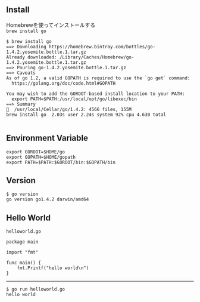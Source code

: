 ## Install

Homebrewを使ってインストールする  
`brew install go`

```
$ brew install go
==> Downloading https://homebrew.bintray.com/bottles/go-1.4.2.yosemite.bottle.1.tar.gz
Already downloaded: /Library/Caches/Homebrew/go-1.4.2.yosemite.bottle.1.tar.gz
==> Pouring go-1.4.2.yosemite.bottle.1.tar.gz
==> Caveats
As of go 1.2, a valid GOPATH is required to use the `go get` command:
  https://golang.org/doc/code.html#GOPATH

You may wish to add the GOROOT-based install location to your PATH:
  export PATH=$PATH:/usr/local/opt/go/libexec/bin
==> Summary
🍺  /usr/local/Cellar/go/1.4.2: 4566 files, 155M
brew install go  2.03s user 2.24s system 92% cpu 4.630 total


```

## Environment Variable
```
export GOROOT=$HOME/go  
export GOPATH=$HOME/gopath
export PATH=$PATH:$GOROOT/bin:$GOPATH/bin
```

## Version

```
$ go version
go version go1.4.2 darwin/amd64
```

## Hello World

`helloworld.go`
```
package main

import "fmt"

func main() {
    fmt.Printf("hello world\n")
}
```

---

```
$ go run helloworld.go
hello world
```
